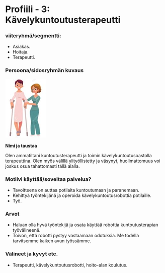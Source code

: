 # Profiili - 3: Kävelykuntoutusterapeutti



### viiteryhmä/segmentti:

* Asiakas.
* Hoitaja.
* Terapeutti.


### Persoona/sidosryhmän kuvaus

![](../kuvat/Customer5.JPG)


**Nimi ja taustaa**

Olen ammatiltani kuntoutusterapeutti ja toimin kävelykuntoutusoastolla terapeuttina.
Olen myös välillä ylityöllistetty ja väsynyt, huolimattomuus voi joskus osua tahattomasti tällä alalla.

### Motiivi käyttää/soveltaa palvelua? 

* Tavoitteena on auttaa potilaita kuntoutumaan ja paranemaan.
* Kehittyä työntekijänä ja operoida kävelykuntoutusrobottia potilaille.
* Työ.


### Arvot  

* Haluan olla hyvä työntekijä ja osata käyttää robottia kuntoutusterapian työvälineenä.
* Toivon, että robotti pystyy vastaamaan odotuksia. Me todella tarvitsemme kaiken avun työssämme.


### Välineet ja kyvyt etc.

* Terapeutti, kävelykuntoutusrobotti, hoito-alan koulutus.